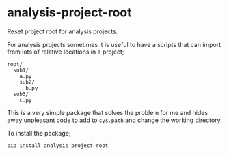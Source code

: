 # analysis-project-root

Reset project root for analysis projects.

For analysis projects sometimes it is useful to have a  scripts that can import from lots of relative locations in a project;

```
root/
  sub1/
    a.py
    sub2/
      b.py
  sub3/
    c.py
```

This is a very simple package that solves the problem for me and hides away unpleasant code to add to `sys.path` and change the working directory.

To install the package;

```
pip install analysis-project-root
```
